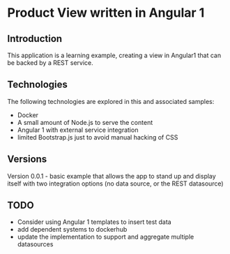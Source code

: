 # Product View written in Angular 1

## Introduction

This application is a learning example, creating a view in Angular1 that can be backed by a REST service.

## Technologies

The following technologies are explored in this and associated samples:

* Docker
* A small amount of Node.js to serve the content
* Angular 1 with external service integration
* limited Bootstrap.js just to avoid manual hacking of CSS


## Versions

Version 0.0.1 - basic example that allows the app to stand up and display itself with two integration options (no data source, or the REST datasource) 


## TODO

* Consider using Angular 1 templates to insert test data
* add dependent systems to dockerhub
* update the implementation to support and aggregate multiple datasources